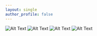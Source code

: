 ```yaml
---
layout: single
author_profile: false
---
```


![Alt Text](../assets/images/me/ducky_tie_party_close_up.jpg)
![Alt Text](../assets/images/me/smiling_close_up_in_rain.jpg)
![Alt Text](../assets/images/me/staring_with_hoodie_in_rain.jpg)
![Alt Text](../assets/images/me/ar-kitchen-laptop.jpeg)
